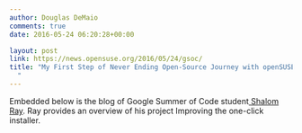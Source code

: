 ```yaml
---
author: Douglas DeMaio
comments: true
date: 2016-05-24 06:20:28+00:00

layout: post
link: https://news.opensuse.org/2016/05/24/gsoc/
title: "My First Step of Never Ending Open-Source Journey with openSUSE\
  "
---
```

Embedded below is the blog of Google Summer of Code student[ Shalom Ray](https://shalom7blog.wordpress.com/about/). Ray provides an overview of his project Improving the one-click installer.

		
